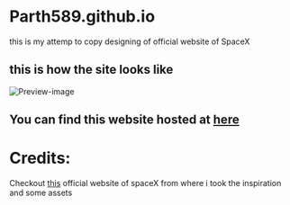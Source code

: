 # Parth589.github.io
this is my attemp to copy designing of official website of SpaceX
## this is how the site looks like
![Preview-image](/media/Screenshot%202022-06-27%20at%2021-01-18%20SpaceX.png)
## You can find this website hosted at [here](https://parth589.github.io/SpaceX-clone/)
# Credits:
Checkout [this](https://www.spacex.com) official website of spaceX from where i took the inspiration and some assets
